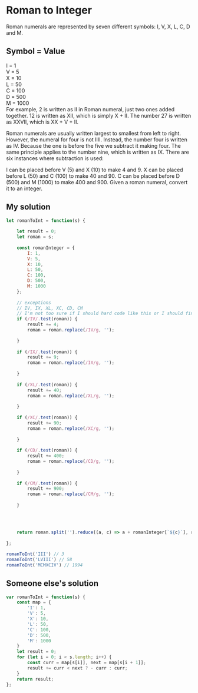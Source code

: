 # Roman to Integer

Roman numerals are represented by seven different symbols: I, V, X, L, C, D and M.

**Symbol**    =   **Value** <br>
----------------------------
I       =       1 <br>
V        =      5<br>
X         =     10<br>
L          =    50<br>
C           =   100<br>
D            =  500<br>
M             = 1000<br>
For example, 2 is written as II in Roman numeral, just two ones added together. 12 is written as XII, which is simply X + II. The number 27 is written as XXVII, which is XX + V + II.

Roman numerals are usually written largest to smallest from left to right. However, the numeral for four is not IIII. Instead, the number four is written as IV. Because the one is before the five we subtract it making four. The same principle applies to the number nine, which is written as IX. There are six instances where subtraction is used:

I can be placed before V (5) and X (10) to make 4 and 9. 
X can be placed before L (50) and C (100) to make 40 and 90. 
C can be placed before D (500) and M (1000) to make 400 and 900.
Given a roman numeral, convert it to an integer.

## My solution
```js
let romanToInt = function(s) {
    
    let result = 0;
    let roman = s;
    
    const romanInteger = {
        I: 1,
        V: 5,
        X: 10,
        L: 50,
        C: 100,
        D: 500, 
        M: 1000
    };
    
    // exceptions
    // IV, IX, XL, XC, CD, CM
    // I'm not too sure if I should hard code like this or I should find a mechanism to filter the exceptions
    if (/IV/.test(roman)) {
        result += 4;
        roman = roman.replace(/IV/g, '');
        
    }
    
    if (/IX/.test(roman)) {
        result += 9;
        roman = roman.replace(/IX/g, '');
        
    }
    
    if (/XL/.test(roman)) {
        result += 40;
        roman = roman.replace(/XL/g, '');
        
    }
    
    if (/XC/.test(roman)) {
        result += 90;
        roman = roman.replace(/XC/g, '');
        
    }
    
    if (/CD/.test(roman)) {
        result += 400;
        roman = roman.replace(/CD/g, '');
        
    }
    
    if (/CM/.test(roman)) {
        result += 900;
        roman = roman.replace(/CM/g, '');
        
    }
    
    
    
    
    return roman.split('').reduce((a, c) => a + romanInteger[`${c}`], result);
    
};

romanToInt('III') // 3
romanToInt('LVIII') // 58
romanToInt('MCMXCIV') // 1994
```
## Someone else's solution
```js
var romanToInt = function(s) {
    const map = {
        'I': 1,
        'V': 5,
        'X': 10,
        'L': 50,
        'C': 100,
        'D': 500,
        'M': 1000
    }
    let result = 0;
    for (let i = 0; i < s.length; i++) {
        const curr = map[s[i]], next = map[s[i + 1]];
        result += curr < next ? - curr : curr;
    }
    return result;
};
```

